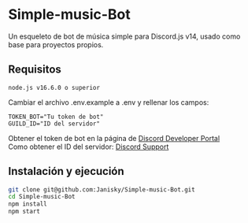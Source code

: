 # Simple-music-Bot

Un esqueleto de bot de música simple para Discord.js v14, usado como base para proyectos propios.

## Requisitos

```
node.js v16.6.0 o superior
```

Cambiar el archivo .env.example a .env y rellenar los campos:

```
TOKEN_BOT="Tu token de bot"
GUILD_ID="ID del servidor"
```

Obtener el token de bot en la página de [Discord Developer Portal](https://discord.com/developers/applications)\
Como obtener el ID del servidor: [Discord Support](https://support.discord.com/hc/en-us/articles/206346498-Where-can-I-find-my-User-Server-Message-ID-)

## Instalación y ejecución

```bash
git clone git@github.com:Janisky/Simple-music-Bot.git
cd Simple-music-Bot
npm install
npm start
```
